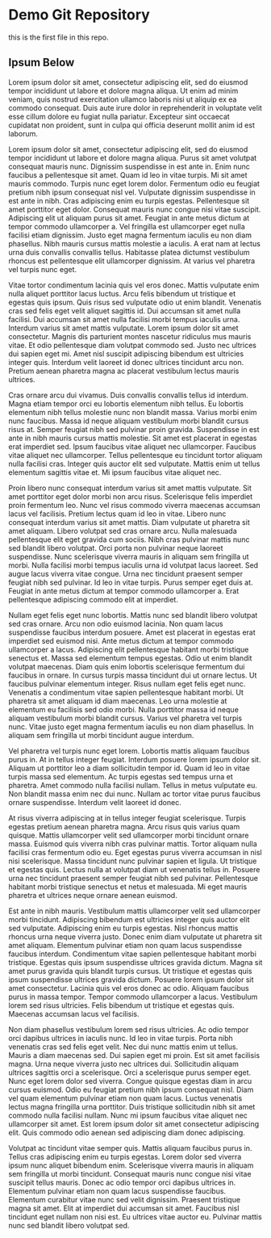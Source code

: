 # Demo Git Repository

this is the first file in this repo.


##  Ipsum Below
Lorem ipsum dolor sit amet, consectetur adipiscing elit, sed do eiusmod tempor incididunt ut labore et dolore magna aliqua. Ut enim ad minim veniam, quis nostrud exercitation ullamco laboris nisi ut aliquip ex ea commodo consequat. Duis aute irure dolor in reprehenderit in voluptate velit esse cillum dolore eu fugiat nulla pariatur. Excepteur sint occaecat cupidatat non proident, sunt in culpa qui officia deserunt mollit anim id est laborum.

Lorem ipsum dolor sit amet, consectetur adipiscing elit, sed do eiusmod tempor incididunt ut labore et dolore magna aliqua. Purus sit amet volutpat consequat mauris nunc. Dignissim suspendisse in est ante in. Enim nunc faucibus a pellentesque sit amet. Quam id leo in vitae turpis. Mi sit amet mauris commodo. Turpis nunc eget lorem dolor. Fermentum odio eu feugiat pretium nibh ipsum consequat nisl vel. Vulputate dignissim suspendisse in est ante in nibh. Cras adipiscing enim eu turpis egestas. Pellentesque sit amet porttitor eget dolor. Consequat mauris nunc congue nisi vitae suscipit. Adipiscing elit ut aliquam purus sit amet. Feugiat in ante metus dictum at tempor commodo ullamcorper a. Vel fringilla est ullamcorper eget nulla facilisi etiam dignissim. Justo eget magna fermentum iaculis eu non diam phasellus. Nibh mauris cursus mattis molestie a iaculis. A erat nam at lectus urna duis convallis convallis tellus. Habitasse platea dictumst vestibulum rhoncus est pellentesque elit ullamcorper dignissim. At varius vel pharetra vel turpis nunc eget.

Vitae tortor condimentum lacinia quis vel eros donec. Mattis vulputate enim nulla aliquet porttitor lacus luctus. Arcu felis bibendum ut tristique et egestas quis ipsum. Quis risus sed vulputate odio ut enim blandit. Venenatis cras sed felis eget velit aliquet sagittis id. Dui accumsan sit amet nulla facilisi. Dui accumsan sit amet nulla facilisi morbi tempus iaculis urna. Interdum varius sit amet mattis vulputate. Lorem ipsum dolor sit amet consectetur. Magnis dis parturient montes nascetur ridiculus mus mauris vitae. Et odio pellentesque diam volutpat commodo sed. Justo nec ultrices dui sapien eget mi. Amet nisl suscipit adipiscing bibendum est ultricies integer quis. Interdum velit laoreet id donec ultrices tincidunt arcu non. Pretium aenean pharetra magna ac placerat vestibulum lectus mauris ultrices.

Cras ornare arcu dui vivamus. Duis convallis convallis tellus id interdum. Magna etiam tempor orci eu lobortis elementum nibh tellus. Eu lobortis elementum nibh tellus molestie nunc non blandit massa. Varius morbi enim nunc faucibus. Massa id neque aliquam vestibulum morbi blandit cursus risus at. Semper feugiat nibh sed pulvinar proin gravida. Suspendisse in est ante in nibh mauris cursus mattis molestie. Sit amet est placerat in egestas erat imperdiet sed. Ipsum faucibus vitae aliquet nec ullamcorper. Faucibus vitae aliquet nec ullamcorper. Tellus pellentesque eu tincidunt tortor aliquam nulla facilisi cras. Integer quis auctor elit sed vulputate. Mattis enim ut tellus elementum sagittis vitae et. Mi ipsum faucibus vitae aliquet nec.

Proin libero nunc consequat interdum varius sit amet mattis vulputate. Sit amet porttitor eget dolor morbi non arcu risus. Scelerisque felis imperdiet proin fermentum leo. Nunc vel risus commodo viverra maecenas accumsan lacus vel facilisis. Pretium lectus quam id leo in vitae. Libero nunc consequat interdum varius sit amet mattis. Diam vulputate ut pharetra sit amet aliquam. Libero volutpat sed cras ornare arcu. Nulla malesuada pellentesque elit eget gravida cum sociis. Nibh cras pulvinar mattis nunc sed blandit libero volutpat. Orci porta non pulvinar neque laoreet suspendisse. Nunc scelerisque viverra mauris in aliquam sem fringilla ut morbi. Nulla facilisi morbi tempus iaculis urna id volutpat lacus laoreet. Sed augue lacus viverra vitae congue. Urna nec tincidunt praesent semper feugiat nibh sed pulvinar. Id leo in vitae turpis. Purus semper eget duis at. Feugiat in ante metus dictum at tempor commodo ullamcorper a. Erat pellentesque adipiscing commodo elit at imperdiet.

Nullam eget felis eget nunc lobortis. Mattis nunc sed blandit libero volutpat sed cras ornare. Arcu non odio euismod lacinia. Non quam lacus suspendisse faucibus interdum posuere. Amet est placerat in egestas erat imperdiet sed euismod nisi. Ante metus dictum at tempor commodo ullamcorper a lacus. Adipiscing elit pellentesque habitant morbi tristique senectus et. Massa sed elementum tempus egestas. Odio ut enim blandit volutpat maecenas. Diam quis enim lobortis scelerisque fermentum dui faucibus in ornare. In cursus turpis massa tincidunt dui ut ornare lectus. Ut faucibus pulvinar elementum integer. Risus nullam eget felis eget nunc. Venenatis a condimentum vitae sapien pellentesque habitant morbi. Ut pharetra sit amet aliquam id diam maecenas. Leo urna molestie at elementum eu facilisis sed odio morbi. Nulla porttitor massa id neque aliquam vestibulum morbi blandit cursus. Varius vel pharetra vel turpis nunc. Vitae justo eget magna fermentum iaculis eu non diam phasellus. In aliquam sem fringilla ut morbi tincidunt augue interdum.

Vel pharetra vel turpis nunc eget lorem. Lobortis mattis aliquam faucibus purus in. At in tellus integer feugiat. Interdum posuere lorem ipsum dolor sit. Aliquam ut porttitor leo a diam sollicitudin tempor id. Quam id leo in vitae turpis massa sed elementum. Ac turpis egestas sed tempus urna et pharetra. Amet commodo nulla facilisi nullam. Tellus in metus vulputate eu. Non blandit massa enim nec dui nunc. Nullam ac tortor vitae purus faucibus ornare suspendisse. Interdum velit laoreet id donec.

At risus viverra adipiscing at in tellus integer feugiat scelerisque. Turpis egestas pretium aenean pharetra magna. Arcu risus quis varius quam quisque. Mattis ullamcorper velit sed ullamcorper morbi tincidunt ornare massa. Euismod quis viverra nibh cras pulvinar mattis. Tortor aliquam nulla facilisi cras fermentum odio eu. Eget egestas purus viverra accumsan in nisl nisi scelerisque. Massa tincidunt nunc pulvinar sapien et ligula. Ut tristique et egestas quis. Lectus nulla at volutpat diam ut venenatis tellus in. Posuere urna nec tincidunt praesent semper feugiat nibh sed pulvinar. Pellentesque habitant morbi tristique senectus et netus et malesuada. Mi eget mauris pharetra et ultrices neque ornare aenean euismod.

Est ante in nibh mauris. Vestibulum mattis ullamcorper velit sed ullamcorper morbi tincidunt. Adipiscing bibendum est ultricies integer quis auctor elit sed vulputate. Adipiscing enim eu turpis egestas. Nisl rhoncus mattis rhoncus urna neque viverra justo. Donec enim diam vulputate ut pharetra sit amet aliquam. Elementum pulvinar etiam non quam lacus suspendisse faucibus interdum. Condimentum vitae sapien pellentesque habitant morbi tristique. Egestas quis ipsum suspendisse ultrices gravida dictum. Magna sit amet purus gravida quis blandit turpis cursus. Ut tristique et egestas quis ipsum suspendisse ultrices gravida dictum. Posuere lorem ipsum dolor sit amet consectetur. Lacinia quis vel eros donec ac odio. Aliquam faucibus purus in massa tempor. Tempor commodo ullamcorper a lacus. Vestibulum lorem sed risus ultricies. Felis bibendum ut tristique et egestas quis. Maecenas accumsan lacus vel facilisis.

Non diam phasellus vestibulum lorem sed risus ultricies. Ac odio tempor orci dapibus ultrices in iaculis nunc. Id leo in vitae turpis. Porta nibh venenatis cras sed felis eget velit. Nec dui nunc mattis enim ut tellus. Mauris a diam maecenas sed. Dui sapien eget mi proin. Est sit amet facilisis magna. Urna neque viverra justo nec ultrices dui. Sollicitudin aliquam ultrices sagittis orci a scelerisque. Orci a scelerisque purus semper eget. Nunc eget lorem dolor sed viverra. Congue quisque egestas diam in arcu cursus euismod. Odio eu feugiat pretium nibh ipsum consequat nisl. Diam vel quam elementum pulvinar etiam non quam lacus. Luctus venenatis lectus magna fringilla urna porttitor. Duis tristique sollicitudin nibh sit amet commodo nulla facilisi nullam. Nunc mi ipsum faucibus vitae aliquet nec ullamcorper sit amet. Est lorem ipsum dolor sit amet consectetur adipiscing elit. Quis commodo odio aenean sed adipiscing diam donec adipiscing.

Volutpat ac tincidunt vitae semper quis. Mattis aliquam faucibus purus in. Tellus cras adipiscing enim eu turpis egestas. Lorem dolor sed viverra ipsum nunc aliquet bibendum enim. Scelerisque viverra mauris in aliquam sem fringilla ut morbi tincidunt. Consequat mauris nunc congue nisi vitae suscipit tellus mauris. Donec ac odio tempor orci dapibus ultrices in. Elementum pulvinar etiam non quam lacus suspendisse faucibus. Elementum curabitur vitae nunc sed velit dignissim. Praesent tristique magna sit amet. Elit at imperdiet dui accumsan sit amet. Faucibus nisl tincidunt eget nullam non nisi est. Eu ultrices vitae auctor eu. Pulvinar mattis nunc sed blandit libero volutpat sed.